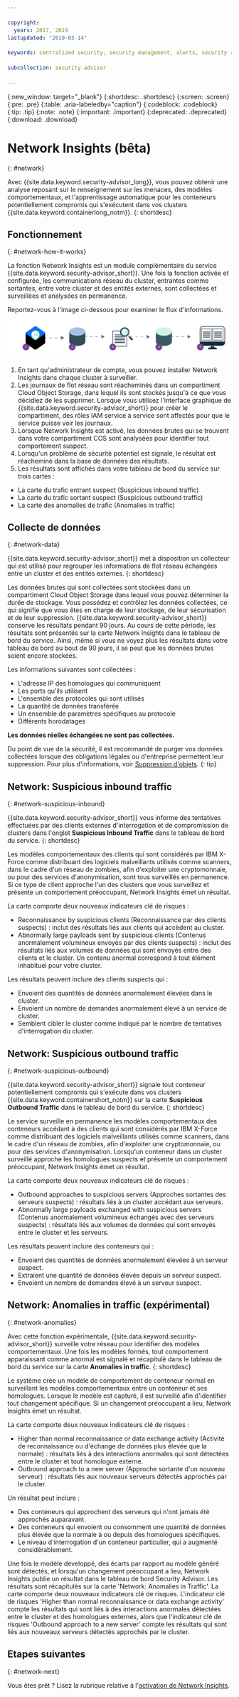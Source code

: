 ```yaml
---

copyright:
  years: 2017, 2019
lastupdated: "2019-03-14"

keywords: centralized security, security management, alerts, security risk, insights, threat detection

subcollection: security-advisor

---
```


{:new_window: target="_blank"}
{:shortdesc: .shortdesc}
{:screen: .screen}
{:pre: .pre}
{:table: .aria-labeledby="caption"}
{:codeblock: .codeblock}
{:tip: .tip}
{:note: .note}
{:important: .important}
{:deprecated: .deprecated}
{:download: .download}


# Network Insights (bêta)
{: #network}

Avec {{site.data.keyword.security-advisor_long}}, vous pouvez obtenir une analyse reposant sur le renseignement sur les menaces, des modèles comportementaux, et l'apprentissage automatique pour les conteneurs potentiellement compromis qui s'exécutent dans vos clusters {{site.data.keyword.containerlong_notm}}.
{: shortdesc}


## Fonctionnement
{: #network-how-it-works}

La fonction Network Insights est un module complémentaire  du service {{site.data.keyword.security-advisor_short}}. Une fois la fonction activée et configurée, les communications réseau du cluster, entrantes comme sortantes, entre votre cluster et des entités externes, sont collectées et surveillées et analysées en permanence. 

Reportez-vous à l'image ci-dessous pour examiner le flux d'informations. 

![Organigramme de Network Insights](images/network-insights-flow.png)

1. En tant qu'administrateur de compte, vous pouvez installer Network Insights dans chaque cluster à surveiller. 
2. Les journaux de flot réseau sont réacheminés dans un compartiment Cloud Object Storage, dans lequel ils sont stockés jusqu'à ce que vous décidiez de les supprimer. Lorsque vous utilisez l'interface graphique de {{site.data.keyword.security-advisor_short}} pour créer le compartiment, des rôles IAM service à service sont affectés pour que le service puisse voir les journaux. 
3. Lorsque Network Insights est activé, les données brutes qui se trouvent dans votre compartiment COS sont analysées pour identifier tout comportement suspect. 
4. Lorsqu'un problème de sécurité potentiel est signalé, le résultat est réacheminé dans la base de données des résultats. 
5. Les résultats sont affichés dans votre tableau de bord du service sur trois cartes : 
  * La carte du trafic entrant suspect (Suspicious inbound traffic) 
  * La carte du trafic sortant suspect (Suspicious outbound traffic) 
  * La carte des anomalies de trafic (Anomalies in traffic) 


## Collecte de données 
{: #network-data}

{{site.data.keyword.security-advisor_short}} met à disposition un collecteur qui est utilisé pour regrouper les informations de flot réseau échangées entre un cluster et des entités externes.
{: shortdesc}

Les données brutes qui sont collectées sont stockées dans un compartiment Cloud Object Storage dans lequel vous pouvez déterminer la durée de stockage. Vous possédez et contrôlez les données collectées, ce qui signifie que vous êtes en charge de leur stockage, de leur sécurisation et de leur suppression. {{site.data.keyword.security-advisor_short}} conserve les résultats pendant 90 jours. Au cours de cette période, les résultats sont présentés sur la carte Network Insights dans le tableau de bord du service. Ainsi, même si vous ne voyez plus les résultats dans votre tableau de bord au bout de 90 jours, il se peut que les données brutes soient encore stockées. 

Les informations suivantes sont collectées :

* L'adresse IP des homologues qui communiquent
* Les ports qu'ils utilisent
* L'ensemble des protocoles qui sont utilisés
* La quantité de données transférée
* Un ensemble de paramètres spécifiques au protocole
* Différents horodatages

**Les données réelles échangées ne sont pas collectées.** 

Du point de vue de la sécurité, il est recommandé de purger vos données collectées lorsque des obligations légales ou d'entreprise permettent leur suppression. Pour plus d'informations, voir [Suppression d'objets](/docs/services/cloud-object-storage/info?topic=cloud-object-storage-security#deletion).
{: tip}


## Network: Suspicious inbound traffic
{: #network-suspicious-inbound}

{{site.data.keyword.security-advisor_short}} vous informe des tentatives effectuées par des clients externes d'interrogation et de compromission de clusters dans l'onglet **Suspicious Inbound Traffic** dans le tableau de bord du service.
{: shortdesc}


Les modèles comportementaux des clients qui sont considérés par IBM X-Force comme distribuant des logiciels malveillants utilisés comme scanners, dans le cadre d'un réseau de zombies, afin d'exploiter une cryptomonnaie, ou pour des services d'anonymisation, sont tous surveillés en permanence. Si ce type de client approche l'un des clusters que vous surveillez et présente un comportement préoccupant, Network Insights émet un résultat. 


La carte comporte deux nouveaux indicateurs clé de risques : 

* Reconnaissance by suspicious clients (Reconnaissance par des clients suspects) : inclut des résultats liés aux clients qui accèdent au cluster. 
* Abnormally large payloads sent by suspicious clients (Contenus anormalement volumineux envoyés par des clients suspects) : inclut des résultats liés aux volumes de données qui sont envoyés entre des clients et le cluster. Un contenu anormal correspond à tout élément inhabituel pour votre cluster. 


Les résultats peuvent inclure des clients suspects qui : 

* Envoient des quantités de données anormalement élevées dans le cluster. 
* Envoient un nombre de demandes anormalement élevé à un service de cluster. 
* Semblent cibler le cluster comme indiqué par le nombre de tentatives d'interrogation du cluster. 



## Network: Suspicious outbound traffic
{: #network-suspicious-outbound}

{{site.data.keyword.security-advisor_short}} signale tout conteneur potentiellement compromis qui s'exécute dans vos clusters {{site.data.keyword.containershort_notm}} sur la carte **Suspicious Outbound Traffic** dans le tableau de bord du service.
{: shortdesc}

Le service surveille en permanence les modèles comportementaux des conteneurs accédant à des clients qui sont considérés par IBM X-Force comme distribuant des logiciels malveillants utilisés comme scanners, dans le cadre d'un réseau de zombies, afin d'exploiter une cryptomonnaie, ou pour des services d'anonymisation. Lorsqu'un conteneur dans un cluster surveillé approche les homologues suspects et présente un comportement préoccupant, Network Insights émet un résultat. 

La carte comporte deux nouveaux indicateurs clé de risques : 

* Outbound approaches to suspicious servers (Approches sortantes des serveurs suspects) : résultats liés à un cluster accédant aux serveurs. 
* Abnormally large payloads exchanged with suspicious servers (Contenus anormalement volumineux échangés avec des serveurs suspects) : résultats liés aux volumes de données qui sont envoyés entre le cluster et les serveurs. 


Les résultats peuvent inclure des conteneurs qui : 

* Envoient des quantités de données anormalement élevées à un serveur suspect. 
* Extraient une quantité de données élevée depuis un serveur suspect. 
* Envoient un nombre de demandes élevé à un serveur suspect. 


## Network: Anomalies in traffic (expérimental)
{: #network-anomalies}

Avec cette fonction expérimentale, {{site.data.keyword.security-advisor_short}} surveille votre réseau pour identifier des modèles comportementaux. Une fois les modèles formés, tout comportement apparaissant comme anormal est signalé et récapitulé dans le tableau de bord du service sur la carte **Anomalies in traffic**.
{: shortdesc}

Le système crée un modèle de comportement de conteneur normal en surveillant les modèles comportementaux entre un conteneur et ses homologues. Lorsque le modèle est capturé, il est surveillé afin d'identifier tout changement spécifique. Si un changement préoccupant a lieu, Network Insights émet un résultat. 

La carte comporte deux nouveaux indicateurs clé de risques : 

* Higher than normal reconnaissance or data exchange activity (Activité de reconnaissance ou d'échange de données plus élevée que la normale) : résultats liés à des interactions anormales qui sont détectées entre le cluster et tout homologue externe. 
* Outbound approach to a new server (Approche sortante d'un nouveau serveur) : résultats liés aux nouveaux serveurs détectés approchés par le cluster. 

Un résultat peut inclure :   

* Des conteneurs qui approchent des serveurs qui n'ont jamais été approchés auparavant. 
* Des conteneurs qui envoient ou consomment une quantité de données plus élevée que la normale à ou depuis des homologues spécifiques. 
* Le niveau d'interrogation d'un conteneur particulier, qui a augmenté considérablement. 

 Une fois le modèle développé, des écarts par rapport au modèle généré sont détectés, et lorsqu'un changement préoccupant a lieu, Network Insights publie un résultat dans le tableau de bord Security Advisor. Les résultats sont récapitulés sur la carte 'Network: Anomalies in Traffic'. La carte comporte deux nouveaux indicateurs clé de risques. L'indicateur clé de risques 'Higher than normal reconnaissance or data exchange activity' compte les résultats qui sont liés à des interactions anormales détectées entre le cluster et des homologues externes, alors que l'indicateur clé de risques 'Outbound approach to a new server' compte les résultats qui sont liés aux nouveaux serveurs détectés approchés par le cluster.   

## Etapes suivantes
{: #network-next}

Vous êtes prêt ? Lisez la rubrique relative à l'[activation de Network Insights](/docs/services/security-advisor/setup-network.html). 
